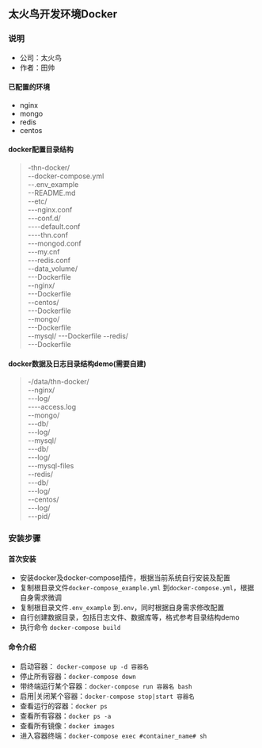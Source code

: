 ## 太火鸟开发环境Docker

### 说明
* 公司：太火鸟
* 作者：田帅
#### 已配置的环境
* nginx
* mongo
* redis
* centos

#### docker配置目录结构
> -thn-docker/  
> --docker-compose.yml  
> --.env_example   
> --README.md  
> --etc/  
> ---nginx.conf   
> ---conf.d/  
> ----default.conf  
> ----thn.conf    
> ---mongod.conf  
> ---my.cnf  
> ---redis.conf  
> --data_volume/  
> ---Dockerfile  
> --nginx/  
> ---Dockerfile  
> --centos/  
> ---Dockerfile  
> --mongo/  
> ---Dockerfile  
> --mysql/
> ---Dockerfile
> --redis/  
> ---Dockerfile  

#### docker数据及日志目录结构demo(需要自建)
> -/data/thn-docker/  
> --nginx/  
> ---log/  
> ----access.log  
> --mongo/  
> ---db/  
> ---log/  
> --mysql/  
> ---db/  
> ---log/   
> ---mysql-files  
> --redis/    
> ---db/  
> ---log/  
> --centos/  
> ---log/  
> ---pid/   

### 安装步骤
#### 首次安装
* 安装docker及docker-compose插件，根据当前系统自行安装及配置
* 复制根目录文件`docker-compose_example.yml` 到`docker-compose.yml`，根据自身需求微调
* 复制根目录文件`.env_example` 到`.env`，同时根据自身需求修改配置
* 自行创建数据目录，包括日志文件、数据库等，格式参考目录结构demo
* 执行命令 `docker-compose build` 

#### 命令介绍
* 启动容器： `docker-compose up -d 容器名`
* 停止所有容器：`docker-compose down`
* 带终端运行某个容器：`docker-compose run 容器名 bash`
* 启用|关闭某个容器：`docker-compose stop|start 容器名`
* 查看运行的容器：`docker ps`
* 查看所有容器：`docker ps -a`
* 查看所有镜像：`docker images`
* 进入容器终端：`docker-compose exec #container_name# sh`

